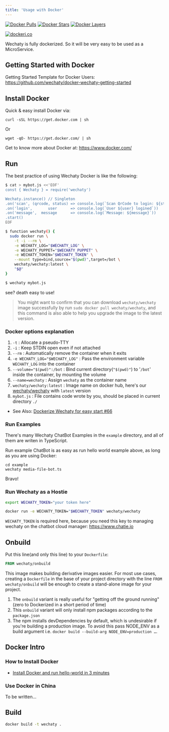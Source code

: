 ```yaml
---
title: 'Usage with Docker'
---
```


[![Docker Pulls](https://img.shields.io/docker/pulls/wechaty/wechaty.svg?maxAge=2592000)](https://hub.docker.com/r/wechaty/wechaty/)
[![Docker Stars](https://img.shields.io/docker/stars/wechaty/wechaty.svg?maxAge=2592000)](https://hub.docker.com/r/wechaty/wechaty/)
[![Docker Layers](https://images.microbadger.com/badges/image/wechaty/wechaty.svg)](https://microbadger.com/#/images/wechaty/wechaty)

[![dockeri.co](http://dockeri.co/image/wechaty/wechaty)](https://hub.docker.com/r/wechaty/wechaty/)

Wechaty is fully dockerized. So it will be very easy to be used as a MicroService. 

## Getting Started with Docker

Getting Started Template for Docker Users: <https://github.com/wechaty/docker-wechaty-getting-started>

## Install Docker

Quick & easy install Docker via:

```shell
curl -sSL https://get.docker.com | sh
```

Or

```shell
wget -qO- https://get.docker.com/ | sh
```

Get to know more about Docker at: <https://www.docker.com/>

## Run

The best practice of using Wechaty Docker is like the following:

```bash
$ cat > mybot.js <<'EOF'
const { Wechaty } = require('wechaty')

Wechaty.instance() // Singleton
.on('scan', (qrcode, status) => console.log(`Scan QrCode to login: ${status}\n${qrcode}`))
.on('login',       user      => console.log(`User ${user} logined`))
.on('message',  message      => console.log(`Message: ${message}`))
.start()
EOF

$ function wechaty() {
  sudo docker run \
    -t -i --rm \
    -e WECHATY_LOG="$WECHATY_LOG" \
    -e WECHATY_PUPPET="$WECHATY_PUPPET" \
    -e WECHATY_TOKEN="$WECHATY_TOKEN" \
    --mount type=bind,source="$(pwd)",target=/bot \
    wechaty/wechaty:latest \
    "$@"
}

$ wechaty mybot.js
```

see? death easy to use!

> You might want to confirm that you can download `wechaty/wechaty` image successfully by run `sudo docker pull wechaty/wechaty`, and this command is also able to help you upgrade the image to the latest version.

### Docker options explanation

1. `-t` : Allocate a pseudo-TTY
1. `-i` : Keep STDIN open even if not attached
1. `--rm` : Automatically remove the container when it exits
1. `-e WECHATY_LOG="$WECHATY_LOG"` : Pass the environment variable `WECHATY_LOG` into the container
1. `--volume="$(pwd)":/bot` : Bind current directory(`"$(pwd)"`) to '`/bot`' inside the container, by mounting the volume
1. `--name=wechaty` : Assign `wechaty` as the container name
1. `wechaty/wechaty:latest` : Image name on docker hub, here's our [wechaty/wechaty](https://hub.docker.com/r/wechaty/wechaty) with `latest` version
1. `mybot.js` : File contains code wrote by you, should be placed in current directory `./`

* See Also: [Dockerize Wechaty for easy start #66](https://github.com/wechaty/wechaty/issues/66)

### Run Examples

There's many Wechaty ChatBot Examples in the `example` directory, and all of them are writen in TypeScript.

Run example ChatBot is as easy as run hello world example above, as long as you are using Docker:

```shell
cd example
wechaty media-file-bot.ts
```

Bravo!

### Run Wechaty as a Hostie

```bash
export WECHATY_TOKEN="your token here"

docker run -e WECHATY_TOKEN="$WECHATY_TOKEN" wechaty/wechaty
```

`WECHATY_TOKEN` is required here, because you need this key to managing wechaty on the chatbot cloud manager: <https://www.chatie.io>

## Onbuild

Put this line(and only this line) to your `Dockerfile`:

```dockerfile
FROM wechaty/onbuild
````

This image makes building derivative images easier. For most use cases, creating a `Dockerfile` in the base of your project directory with the line `FROM wechaty/onbuild` will be enough to create a stand-alone image for your project.

1. The `onbuild` variant is really useful for "getting off the ground running" (zero to Dockerized in a short period of time)
1. This `onbuild` variant will only install npm packages according to the `package.json`
1. The npm installs devDependencies by default, which is undesirable if you're building a production image. To avoid this pass NODE_ENV as a build argument i.e. `docker build --build-arg NODE_ENV=production …`.

## Docker Intro

### How to Install Docker

* [Install Docker and run hello-world in 3 minutes](https://docs.docker.com/engine/getstarted/step_one/)

### Use Docker in China

To be written...

## Build

```bash
docker build -t wechaty .
```
